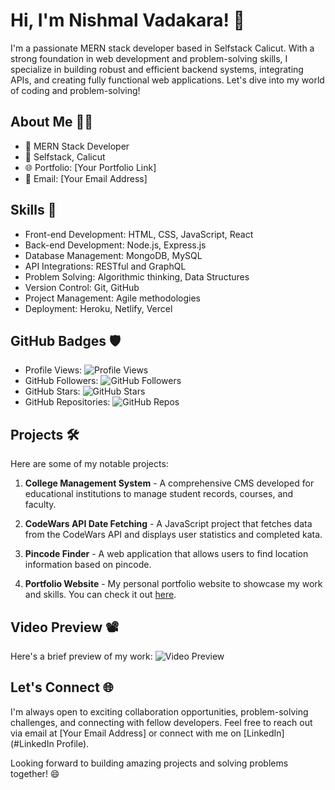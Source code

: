 # Hi, I'm Nishmal Vadakara! 👋

I'm a passionate MERN stack developer based in Selfstack Calicut. With a strong foundation in web development and problem-solving skills, I specialize in building robust and efficient backend systems, integrating APIs, and creating fully functional web applications. Let's dive into my world of coding and problem-solving!

## About Me 🧑‍💻

- 💼 MERN Stack Developer
- 🏢 Selfstack, Calicut
- 🌐 Portfolio: [Your Portfolio Link]
- 📧 Email: [Your Email Address]

## Skills 🚀

- Front-end Development: HTML, CSS, JavaScript, React
- Back-end Development: Node.js, Express.js
- Database Management: MongoDB, MySQL
- API Integrations: RESTful and GraphQL
- Problem Solving: Algorithmic thinking, Data Structures
- Version Control: Git, GitHub
- Project Management: Agile methodologies
- Deployment: Heroku, Netlify, Vercel

## GitHub Badges 🛡️

- Profile Views: ![Profile Views](https://komarev.com/ghpvc/?username=Its-me-nishmal)
- GitHub Followers: ![GitHub Followers](https://img.shields.io/github/followers/Its-me-nishmal?style=social)
- GitHub Stars: ![GitHub Stars](https://img.shields.io/github/stars/Its-me-nishmal?style=social)
- GitHub Repositories: ![GitHub Repos](https://img.shields.io/badge/Repositories-10-brightgreen)

## Projects 🛠️

Here are some of my notable projects:

1. **College Management System** - A comprehensive CMS developed for educational institutions to manage student records, courses, and faculty.

2. **CodeWars API Date Fetching** - A JavaScript project that fetches data from the CodeWars API and displays user statistics and completed kata.

3. **Pincode Finder** - A web application that allows users to find location information based on pincode.

4. **Portfolio Website** - My personal portfolio website to showcase my work and skills. You can check it out [here](#).

## Video Preview 📽️

Here's a brief preview of my work:
![Video Preview](https://github.com/Its-me-nishmal/Its-me-nishmal/raw/main/assets/videos/robo.gif)

## Let's Connect 🌐

I'm always open to exciting collaboration opportunities, problem-solving challenges, and connecting with fellow developers. Feel free to reach out via email at [Your Email Address] or connect with me on [LinkedIn](#LinkedIn Profile).

Looking forward to building amazing projects and solving problems together! 😄
